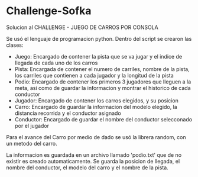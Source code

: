# Challenge-Sofka
Solucion al CHALLENGE - JUEGO DE CARROS POR CONSOLA

Se usó el lenguaje de programacion python. Dentro del script se crearon las clases:
- Juego: Encargado de contener la pista que se va jugar y el indice de llegada de cada uno de los carros
- Pista: Encargada de contener el numero de carriles, nombre de la pista, los carriles que contienen a cada jugador y la longitud de la pista
- Podio: Encargado de contener los primeros 3 jugadores que lleguen a la meta, asi como de guardar la informacion y montrar el historico de cada conductor
- Jugador: Encargado de contener los carros elegidos, y su posicion
- Carro: Encargado de guardar la informacion del modelo elegido, la distancia recorrida y el conductor asignado
- Conductor: Encargado de guardar el nombre del conductor selecconado por el jugador
  
Para el avance del Carro por medio de dado se usó la librera random, con un metodo del carro.

La informacion es guardada en un archivo llamado 'podio.txt' que de no existir es creado automaticamente. Se guarda la posicion de llegada, el nombre del conductor, el modelo del carro y el nombre de la pista.
